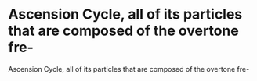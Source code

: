 # Ascension Cycle, all of its particles that are composed of the overtone fre-

Ascension Cycle, all of its particles that are composed of the overtone fre-